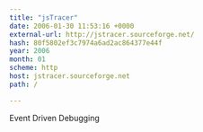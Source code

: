 ```yaml
---
title: "jsTracer"
date: 2006-01-30 11:53:16 +0000
external-url: http://jstracer.sourceforge.net/
hash: 80f5802ef3c7974a6ad2ac864377e44f
year: 2006
month: 01
scheme: http
host: jstracer.sourceforge.net
path: /

---
```


Event Driven Debugging
